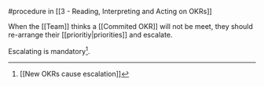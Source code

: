 #procedure in [[3 - Reading, Interpreting and Acting on OKRs]]

When the [[Team]] thinks a [[Commited OKR]] will not be meet, they should re-arrange their [[prioritiy|priorities]] and escalate.

Escalating is mandatory[^1].

[^1]: [[New OKRs cause escalation]]